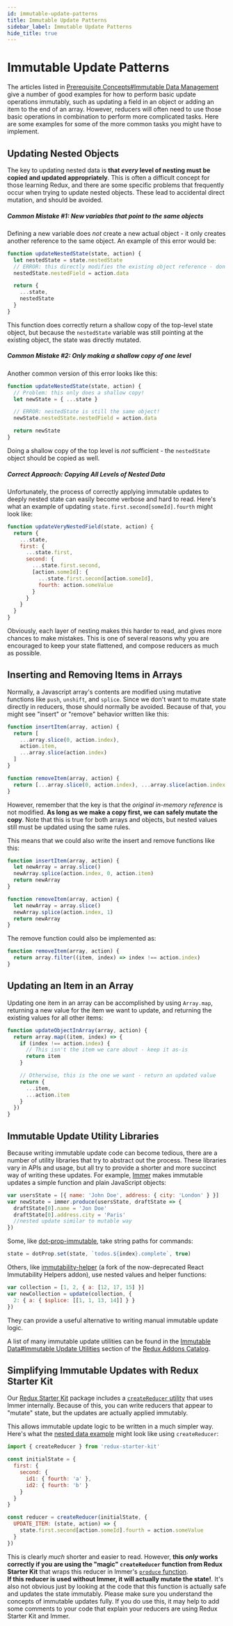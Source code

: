 ```yaml
---
id: immutable-update-patterns
title: Immutable Update Patterns
sidebar_label: Immutable Update Patterns
hide_title: true
---
```


# Immutable Update Patterns

The articles listed in [Prerequisite Concepts#Immutable Data Management](PrerequisiteConcepts.md#immutable-data-management) give a number of good examples for how to perform basic update operations immutably, such as updating a field in an object or adding an item to the end of an array. However, reducers will often need to use those basic operations in combination to perform more complicated tasks. Here are some examples for some of the more common tasks you might have to implement.

## Updating Nested Objects

The key to updating nested data is **that _every_ level of nesting must be copied and updated appropriately**. This is often a difficult concept for those learning Redux, and there are some specific problems that frequently occur when trying to update nested objects. These lead to accidental direct mutation, and should be avoided.

##### Common Mistake #1: New variables that point to the same objects

Defining a new variable does _not_ create a new actual object - it only creates another reference to the same object. An example of this error would be:

```js
function updateNestedState(state, action) {
  let nestedState = state.nestedState
  // ERROR: this directly modifies the existing object reference - don't do this!
  nestedState.nestedField = action.data

  return {
    ...state,
    nestedState
  }
}
```

This function does correctly return a shallow copy of the top-level state object, but because the `nestedState` variable was still pointing at the existing object, the state was directly mutated.

##### Common Mistake #2: Only making a shallow copy of one level

Another common version of this error looks like this:

```js
function updateNestedState(state, action) {
  // Problem: this only does a shallow copy!
  let newState = { ...state }

  // ERROR: nestedState is still the same object!
  newState.nestedState.nestedField = action.data

  return newState
}
```

Doing a shallow copy of the top level is _not_ sufficient - the `nestedState` object should be copied as well.

##### Correct Approach: Copying All Levels of Nested Data

Unfortunately, the process of correctly applying immutable updates to deeply nested state can easily become verbose and hard to read. Here's what an example of updating `state.first.second[someId].fourth` might look like:

```js
function updateVeryNestedField(state, action) {
  return {
    ...state,
    first: {
      ...state.first,
      second: {
        ...state.first.second,
        [action.someId]: {
          ...state.first.second[action.someId],
          fourth: action.someValue
        }
      }
    }
  }
}
```

Obviously, each layer of nesting makes this harder to read, and gives more chances to make mistakes. This is one of several reasons why you are encouraged to keep your state flattened, and compose reducers as much as possible.

## Inserting and Removing Items in Arrays

Normally, a Javascript array's contents are modified using mutative functions like `push`, `unshift`, and `splice`. Since we don't want to mutate state directly in reducers, those should normally be avoided. Because of that, you might see "insert" or "remove" behavior written like this:

```js
function insertItem(array, action) {
  return [
    ...array.slice(0, action.index),
    action.item,
    ...array.slice(action.index)
  ]
}

function removeItem(array, action) {
  return [...array.slice(0, action.index), ...array.slice(action.index + 1)]
}
```

However, remember that the key is that the _original in-memory reference_ is not modified. **As long as we make a copy first, we can safely mutate the copy**. Note that this is true for both arrays and objects, but nested values still must be updated using the same rules.

This means that we could also write the insert and remove functions like this:

```js
function insertItem(array, action) {
  let newArray = array.slice()
  newArray.splice(action.index, 0, action.item)
  return newArray
}

function removeItem(array, action) {
  let newArray = array.slice()
  newArray.splice(action.index, 1)
  return newArray
}
```

The remove function could also be implemented as:

```js
function removeItem(array, action) {
  return array.filter((item, index) => index !== action.index)
}
```

## Updating an Item in an Array

Updating one item in an array can be accomplished by using `Array.map`, returning a new value for the item we want to update, and returning the existing values for all other items:

```js
function updateObjectInArray(array, action) {
  return array.map((item, index) => {
    if (index !== action.index) {
      // This isn't the item we care about - keep it as-is
      return item
    }

    // Otherwise, this is the one we want - return an updated value
    return {
      ...item,
      ...action.item
    }
  })
}
```

## Immutable Update Utility Libraries

Because writing immutable update code can become tedious, there are a number of utility libraries that try to abstract out the process. These libraries vary in APIs and usage, but all try to provide a shorter and more succinct way of writing these updates. For example, [Immer](https://github.com/mweststrate/immer) makes immutable updates a simple function and plain JavaScript objects:

```js
var usersState = [{ name: 'John Doe', address: { city: 'London' } }]
var newState = immer.produce(usersState, draftState => {
  draftState[0].name = 'Jon Doe'
  draftState[0].address.city = 'Paris'
  //nested update similar to mutable way
})
```

Some, like [dot-prop-immutable](https://github.com/debitoor/dot-prop-immutable), take string paths for commands:

```js
state = dotProp.set(state, `todos.${index}.complete`, true)
```

Others, like [immutability-helper](https://github.com/kolodny/immutability-helper) (a fork of the now-deprecated React Immutability Helpers addon), use nested values and helper functions:

```js
var collection = [1, 2, { a: [12, 17, 15] }]
var newCollection = update(collection, {
  2: { a: { $splice: [[1, 1, 13, 14]] } }
})
```

They can provide a useful alternative to writing manual immutable update logic.

A list of many immutable update utilities can be found in the [Immutable Data#Immutable Update Utilities](https://github.com/markerikson/redux-ecosystem-links/blob/master/immutable-data.md#immutable-update-utilities) section of the [Redux Addons Catalog](https://github.com/markerikson/redux-ecosystem-links).

## Simplifying Immutable Updates with Redux Starter Kit

Our [Redux Starter Kit](https://redux-starter-kit.js.org/) package includes a [`createReducer` utility](https://redux-starter-kit.js.org/api/createReducer) that uses Immer internally.
Because of this, you can write reducers that appear to "mutate" state, but the updates are actually applied immutably.

This allows immutable update logic to be written in a much simpler way. Here's what the [nested data example](#correct-approach-copying-all-levels-of-nested-data)
might look like using `createReducer`:

```js
import { createReducer } from 'redux-starter-kit'

const initialState = {
  first: {
    second: {
      id1: { fourth: 'a' },
      id2: { fourth: 'b' }
    }
  }
}

const reducer = createReducer(initialState, {
  UPDATE_ITEM: (state, action) => {
    state.first.second[action.someId].fourth = action.someValue
  }
})
```

This is clearly _much_ shorter and easier to read. However, **this _only_ works correctly if you are using the "magic"
`createReducer` function from Redux Starter Kit** that wraps this reducer in Immer's [`produce` function](https://github.com/mweststrate/immer#api).  
**If this reducer is used without Immer, it will actually mutate the state!**. It's also not obvious just by
looking at the code that this function is actually safe and updates the state immutably. Please make sure you understand
the concepts of immutable updates fully. If you do use this, it may help to add some comments to your code that explain
your reducers are using Redux Starter Kit and Immer.
